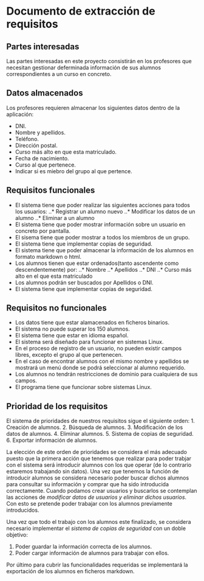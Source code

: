# Documento de extracción de requisitos
## Partes interesadas
Las partes interesadas en este proyecto consistirán en los profesores que necesitan gestionar deferminada información de sus alumnos correspondientes a un curso en concreto.

## Datos almacenados
Los profesores requieren almacenar los siguientes datos dentro de la aplicación:

  * DNI.
  * Nombre y apellidos.
  * Teléfono.
  * Dirección postal.
  * Curso más alto en que esta matriculado.
  * Fecha de nacimiento.
  * Curso al que pertenece.
  * Indicar si es miebro del grupo al que pertence.

## Requisitos funcionales

  * El sistema tiene que  poder realizar las siguientes acciones para todos los usuarios:
    ..* Registrar un alumno nuevo
    ..* Modificar los datos de un alumno
    ..* Eliminar a un alumno
  * El sistema tiene que  poder mostrar información sobre un usuario en concreto por pantalla.
  * El sisema tiene que poder  mostrar a todos los miembros de un grupo.
  * El sistema tiene que implementar copias de seguridad.
  * El sistema tiene que poder almacenar la información de los alumnos en formato markdown o html.
  * Los alumnos tienen que estar ordenados(tanto ascendente como descendentemente) por:
    ..* Nombre
    ..* Apellidos
    ..* DNI
    ..* Curso más alto en el que esta matriculado
  * Los alumnos podrán ser buscados por Apellidos o DNI.  
  * El sistema tiene que implementar copias de seguridad.

## Requisitos no funcionales
  * Los datos tiene que estar alamacenados en ficheros binarios.
  * El sistema no puede superar los 150 alumnos.
  * El sistema tiene que estar en idioma español.
  * El sistema será diseñado para funcionar en sistemas Linux.
  * En el proceso de registro de un usuario, no pueden existir campos libres, excepto el grupo al que pertenecen.
  * En el caso de encontrar alumnos con el mismo nombre y apellidos se mostrará un menú donde se podrá seleccionar al alumno requerido.
  * Los alumnos no tendrán restricciones de dominio para cualquiera de sus campos.
  * El programa tiene que funcionar sobre sistemas Linux.

## Prioridad de los requisitos
  El sistema de prioridades de nuestros requisitos sigue el siguiente orden:
    1. Creación de alumnos.
    2. Búsqueda de alumnos.
    3. Modificación de los datos de alumnos.
    4. Eliminar alumnos.
    5. Sistema de copias de seguridad.
    6. Exportar información de alumnos.

La elección de este orden de prioridades se considera el más adecuado puesto que la primera acción que tenemos que realizar para poder trabjar con el sistema será introducir alumnos con los que operar (de lo contrario estaremos trabajando sin datos).
Una vez que tenemos la función de introducir alumnos se considera necesario poder buscar dichos alumnos para consultar su información y comprar que ha sido introducida correctamente.
Cuando podamos crear usuarios y buscarlos se contemplan las acciones de *modificar datos de usuarios y eliminar dichos usuarios*. Con esto se pretende poder trabajar con los alumnos previamente introducidos.

Una vez que todo el trabajo con los alumnos este finalizado, se considera necesario implementar el *sistema de copias de seguridad* con un doble objetivo:
  1. Poder guardar la información correcta de los alumnos.
  2. Poder cargar información de alumnos para trabajar con ellos.

Por último para cubrir las funcionalidades requeridas se implementará la exportación de los alumnos en ficheros markdown.
